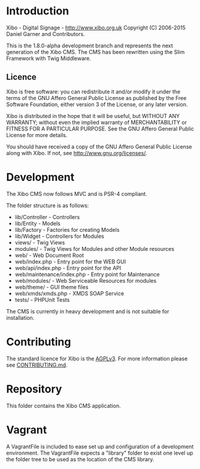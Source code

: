 # Introduction
Xibo - Digital Signage - http://www.xibo.org.uk
Copyright (C) 2006-2015 Daniel Garner and Contributors.

This is the 1.8.0-alpha development branch and represents the next generation of the Xibo CMS. The CMS has been rewritten using the Slim Framework with Twig Middleware.

## Licence
Xibo is free software: you can redistribute it and/or modify
it under the terms of the GNU Affero General Public License as published by
the Free Software Foundation, either version 3 of the License, or
any later version. 

Xibo is distributed in the hope that it will be useful,
but WITHOUT ANY WARRANTY; without even the implied warranty of
MERCHANTABILITY or FITNESS FOR A PARTICULAR PURPOSE.  See the
GNU Affero General Public License for more details.

You should have received a copy of the GNU Affero General Public License
along with Xibo.  If not, see <http://www.gnu.org/licenses/>. 

# Development
The Xibo CMS now follows MVC and is PSR-4 compliant.

The folder structure is as follows:
 
 - lib/Controller - Controllers
 - lib/Entity - Models
 - lib/Factory - Factories for creating Models
 - lib/Widget - Controllers for Modules
 - views/ - Twig Views
 - modules/ - Twig Views for Modules and other Module resources
 - web/ - Web Document Root
 - web/index.php - Entry point for the WEB GUI
 - web/api/index.php - Entry point for the API
 - web/maintenance/index.php - Entry point for Maintenance
 - web/modules/ - Web Serviceable Resources for modules
 - web/theme/ - GUI theme files
 - web/xmds/xmds.php - XMDS SOAP Service
 - tests/ - PHPUnit Tests

The CMS is currently in heavy development and is not suitable for installation.

# Contributing
The standard licence for Xibo is the [AGPLv3](LICENSE). For more information please see [CONTRIBUTING.md](CONTRIBUTING.md).

# Repository
This folder contains the Xibo CMS application.

# Vagrant
A VagrantFile is included to ease set up and configuration of a development environment. The VagrantFile expects a "library" folder to exist one level up the folder tree to be used as the location of the CMS library.